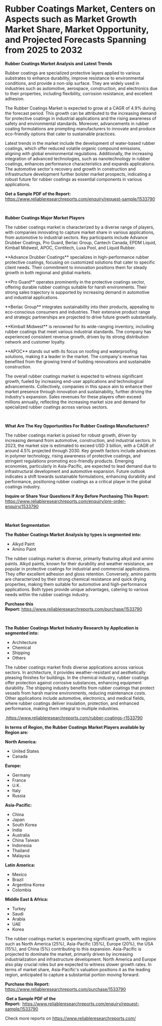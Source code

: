 <p><h1>Rubber Coatings Market, Centers on Aspects such as Market Growth Market Share, Market Opportunity, and Projected Forecasts Spanning from 2025 to 2032</h1></p><p><strong>Rubber Coatings Market Analysis and Latest Trends</strong></p>
<p><p>Rubber coatings are specialized protective layers applied to various substrates to enhance durability, improve resistance to environmental conditions, and provide a non-slip surface. They are widely used in industries such as automotive, aerospace, construction, and electronics due to their properties, including flexibility, corrosion resistance, and excellent adhesion. </p><p>The Rubber Coatings Market is expected to grow at a CAGR of 4.9% during the forecast period. This growth can be attributed to the increasing demand for protective coatings in industrial applications and the rising awareness of safety and environmental standards. Moreover, advancements in rubber coating formulations are prompting manufacturers to innovate and produce eco-friendly options that cater to sustainable practices. </p><p>Latest trends in the market include the development of water-based rubber coatings, which offer reduced volatile organic compound emissions, aligning with global environmental regulations. Additionally, the increasing integration of advanced technologies, such as nanotechnology in rubber coatings, enhances performance characteristics and expands applications. The automotive sector's recovery and growth in construction and infrastructure development further bolster market prospects, indicating a robust future for rubber coatings as essential components in various applications.</p></p>
<p><strong>Get a Sample PDF of the Report:&nbsp;</strong> <a href="https://www.reliableresearchreports.com/enquiry/request-sample/1533790?utm_campaign=2296&utm_medium=2&utm_source=Github&utm_content=ia&utm_term=31032025&utm_id=rubber-coatings">https://www.reliableresearchreports.com/enquiry/request-sample/1533790</a></p>
<p>&nbsp;</p>
<p><strong>Rubber Coatings Major Market Players</strong></p>
<p><p>The rubber coatings market is characterized by a diverse range of players, with companies innovating to capture market share in various applications, from automotive to industrial sectors. Key participants include Advance Drubber Coatings, Pro Guard, Berlac Group, Cantech Canada, EPDM Liquid, Kimball Midwest, APOC, Contitech, Luxa Pool, and Liquid Rubber.</p><p>**Advance Drubber Coatings** specializes in high-performance rubber protective coatings, focusing on customized solutions that cater to specific client needs. Their commitment to innovation positions them for steady growth in both regional and global markets.</p><p>**Pro Guard** operates prominently in the protective coatings sector, offering durable rubber coatings suitable for harsh environments. Their strong sales trajectory is supported by increasing demand in automotive and industrial applications.</p><p>**Berlac Group** integrates sustainability into their products, appealing to eco-conscious consumers and industries. Their extensive product range and strategic partnerships are projected to drive future growth substantially.</p><p>**Kimball Midwest** is renowned for its wide-ranging inventory, including rubber coatings that meet various industrial standards. The company has experienced consistent revenue growth, driven by its strong distribution network and customer loyalty.</p><p>**APOC** stands out with its focus on roofing and waterproofing solutions, making it a leader in the market. The company's revenue has benefited from the growing trend of building renovations and sustainable construction.</p><p>The overall rubber coatings market is expected to witness significant growth, fueled by increasing end-user applications and technological advancements. Collectively, companies in this space aim to enhance their market presence through innovation and sustainability, further driving the industry's expansion. Sales revenues for these players often exceed millions annually, reflecting the increasing market size and demand for specialized rubber coatings across various sectors.</p></p>
<p>&nbsp;</p>
<p><strong>What Are The Key Opportunities For Rubber Coatings Manufacturers?</strong></p>
<p><p>The rubber coatings market is poised for robust growth, driven by increasing demand from automotive, construction, and industrial sectors. In 2023, the market size is estimated to exceed USD 3 billion, with a CAGR of around 4.5% projected through 2030. Key growth factors include advances in polymer technology, rising awareness of protective coatings, and stringent regulations promoting eco-friendly products. Emerging economies, particularly in Asia-Pacific, are expected to lead demand due to infrastructural development and automotive expansion. Future outlook indicates a shift towards sustainable formulations, enhancing durability and performance, positioning rubber coatings as a critical player in the global coatings industry.</p></p>
<p><strong>Inquire or Share Your Questions If Any Before Purchasing This Report:</strong> <a href="https://www.reliableresearchreports.com/enquiry/pre-order-enquiry/1533790?utm_campaign=2296&utm_medium=2&utm_source=Github&utm_content=ia&utm_term=31032025&utm_id=rubber-coatings">https://www.reliableresearchreports.com/enquiry/pre-order-enquiry/1533790</a></p>
<p>&nbsp;</p>
<p><strong>Market Segmentation</strong></p>
<p><strong>The Rubber Coatings Market Analysis by types is segmented into:</strong></p>
<p><ul><li>Alkyd Paint</li><li>Amino Paint</li></ul></p>
<p><p>The rubber coatings market is diverse, primarily featuring alkyd and amino paints. Alkyd paints, known for their durability and weather resistance, are popular in protective coatings for industrial and commercial applications. They offer excellent adhesion and gloss retention. Conversely, amino paints are characterized by their strong chemical resistance and quick drying properties, making them suitable for automotive and high-performance applications. Both types provide unique advantages, catering to various needs within the rubber coatings industry.</p></p>
<p><strong>Purchase this Report:&nbsp;</strong><a href="https://www.reliableresearchreports.com/purchase/1533790?utm_campaign=2296&utm_medium=2&utm_source=Github&utm_content=ia&utm_term=31032025&utm_id=rubber-coatings">https://www.reliableresearchreports.com/purchase/1533790</a></p>
<p>&nbsp;</p>
<p><strong>The Rubber Coatings Market Industry Research by Application is segmented into:</strong></p>
<p><ul><li>Architecture</li><li>Chemical</li><li>Shipping</li><li>Others</li></ul></p>
<p><p>The rubber coatings market finds diverse applications across various sectors. In architecture, it provides weather-resistant and aesthetically pleasing finishes for buildings. In the chemical industry, rubber coatings offer protection against corrosive substances, enhancing equipment durability. The shipping industry benefits from rubber coatings that protect vessels from harsh marine environments, reducing maintenance costs. Other applications include automotive, electronics, and medical fields, where rubber coatings deliver insulation, protection, and enhanced performance, making them integral to multiple industries.</p></p>
<p><a href="https://www.reliableresearchreports.com/rubber-coatings-r1533790?utm_campaign=2296&utm_medium=2&utm_source=Github&utm_content=ia&utm_term=31032025&utm_id=rubber-coatings">&nbsp;https://www.reliableresearchreports.com/rubber-coatings-r1533790</a></p>
<p><strong>In terms of Region, the Rubber Coatings Market Players available by Region are:</strong></p>
<p>
    <p> <strong> North America: </strong>
        <ul>
            <li>United States</li>
            <li>Canada</li>
        </ul>
        </p> 
    <p> <strong> Europe: </strong>
        <ul>
            <li>Germany</li>
            <li>France</li>
            <li>U.K.</li>
            <li>Italy</li>
            <li>Russia</li>
        </ul>
        </p> 
    <p> <strong> Asia-Pacific: </strong>
        <ul>
            <li>China</li>
            <li>Japan</li>
            <li>South Korea</li>
            <li>India</li>
            <li>Australia</li>
            <li>China Taiwan</li>
            <li>Indonesia</li>
            <li>Thailand</li>
            <li>Malaysia</li>
        </ul>
        </p> 
    <p> <strong> Latin America: </strong>
        <ul>
            <li>Mexico</li>
            <li>Brazil</li>
            <li>Argentina Korea</li>
            <li>Colombia</li>
        </ul>
        </p> 
    <p> <strong> Middle East & Africa: </strong>
        <ul>
            <li>Turkey</li>
            <li>Saudi</li>
            <li>Arabia</li>
            <li>UAE</li>
            <li>Korea</li>
        </ul>
    </p>
    </p>
<p><p>The rubber coatings market is experiencing significant growth, with regions such as North America (25%), Asia-Pacific (35%), Europe (20%), the USA (15%), and China (5%) contributing to this expansion. Asia-Pacific is projected to dominate the market, primarily driven by increasing industrialization and infrastructure development. North America and Europe also play crucial roles but are expected to witness slower growth rates. In terms of market share, Asia-Pacific's valuation positions it as the leading region, anticipated to capture a substantial portion moving forward.</p></p>
<p><strong>Purchase this Report: </strong><a href="https://www.reliableresearchreports.com/purchase/1533790?utm_campaign=2296&utm_medium=2&utm_source=Github&utm_content=ia&utm_term=31032025&utm_id=rubber-coatings">https://www.reliableresearchreports.com/purchase/1533790</a></p>
<p>&nbsp;<strong>Get a Sample PDF of the Report:&nbsp;&nbsp;</strong><a href="https://www.reliableresearchreports.com/enquiry/request-sample/1533790?utm_campaign=2296&utm_medium=2&utm_source=Github&utm_content=ia&utm_term=31032025&utm_id=rubber-coatings">https://www.reliableresearchreports.com/enquiry/request-sample/1533790</a></p>
<p><strong></strong></p>
<p>Check more reports on <a href="https://www.reliableresearchreports.com/?utm_campaign=2296&utm_medium=2&utm_source=Github&utm_content=ia&utm_term=31032025&utm_id=rubber-coatings">https://www.reliableresearchreports.com/</a></p>